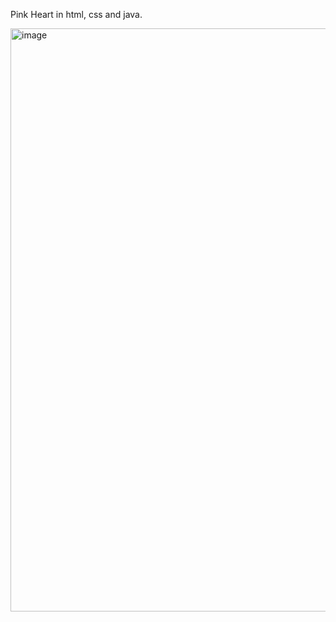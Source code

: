 Pink Heart in html, css and java.

<img width="1398" height="933" alt="image" src="https://github.com/user-attachments/assets/ec8370f4-dc33-4b00-a78e-8476ed82b787" />
